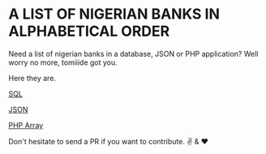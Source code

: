 # A LIST OF NIGERIAN BANKS IN ALPHABETICAL ORDER

Need a list of nigerian banks in a database, JSON or PHP application? Well worry no more, tomiiide got you.

Here they are.

[SQL](https://github.com/tomiiide/nigerian-banks/raw/master/banks.sql)

[JSON](https://github.com/tomiiide/nigerian-banks/raw/master/banks.json)

[PHP Array](https://github.com/tomiiide/nigerian-banks/raw/master/banks.php)

Don't hesitate to send a PR if you want to contribute. :v: & :heart: